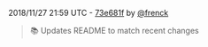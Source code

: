 2018/11/27 21:59 UTC - [73e681f](https://github.com/hassio-addons/addon-traccar/commit/73e681f56f0a399011705dc4365b5ee0ea7c62fa) by [@frenck](https://github.com/frenck)
> :books: Updates README to match recent changes 


